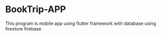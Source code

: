 # BookTrip-APP
This program is mobile app using flutter framework with database using firestore firebase
